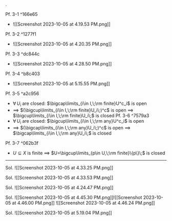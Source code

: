 .

Pf. 3-1 ^166e65
- ![[Screenshot 2023-10-05 at 4.19.53 PM.png]]

Pf. 3-2 ^1277f1
- ![[Screenshot 2023-10-05 at 4.20.35 PM.png]]

Pf. 3-3 ^dc844c
- ![[Screenshot 2023-10-05 at 4.28.50 PM.png]]

Pf. 3-4 ^b8c403
- ![[Screenshot 2023-10-05 at 5.15.55 PM.png]]

Pf. 3-5 ^a2c956
- $\forall\,U_i$ are closed: $\bigcap\limits_{i\in I,\;\rm finite}U^c_i$ is open
- $\implies$ $(\bigcup\limits_{i\in I,\;\rm finite}U_i\;)^c$ is open  $\implies$ $\bigcup\limits_{i\in I,\;\rm finite}U_i\;$ is closed
Pf. 3-6 ^7579a3
- $\forall\,U_i$ are closed: $\bigcup\limits_{i\in I,\;\rm any}U^c_i$ is open
- $\implies$ $(\bigcap\limits_{i\in I,\;\rm any}U_i\;)^c$ is open  $\implies$ $\bigcap\limits_{i\in I,\;\rm any}U_i\;$ is closed

Pf. 3-7 ^062b3f
- $U\subseteq X$  is finite  $\implies$  $U=\bigcup\limits_{p\in U,\;\rm finite}\{p\}\;$ is closed
---

Sol.
![[Screenshot 2023-10-05 at 4.33.25 PM.png]]

Sol.
![[Screenshot 2023-10-05 at 4.33.53 PM.png]]

Sol.
![[Screenshot 2023-10-05 at 4.24.47 PM.png]]

Sol.
![[Screenshot 2023-10-05 at 4.45.30 PM.png]]![[Screenshot 2023-10-05 at 4.46.00 PM.png]]
![[Screenshot 2023-10-05 at 4.46.24 PM.png]]

Sol.
![[Screenshot 2023-10-05 at 5.19.04 PM.png]]